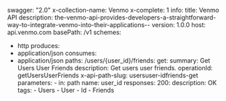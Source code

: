 swagger: "2.0"
x-collection-name: Venmo
x-complete: 1
info:
  title: Venmo API
  description: the-venmo-api-provides-developers-a-straightforward-way-to-integrate-venmo-into-their-applications--
  version: 1.0.0
host: api.venmo.com
basePath: /v1
schemes:
- http
produces:
- application/json
consumes:
- application/json
paths:
  /users/{user_id}/friends:
    get:
      summary: Get Users User Friends
      description: Get users user friends.
      operationId: getUsersUserFriends
      x-api-path-slug: usersuser-idfriends-get
      parameters:
      - in: path
        name: user_id
      responses:
        200:
          description: OK
      tags:
      - Users
      - User
      - Id
      - Friends